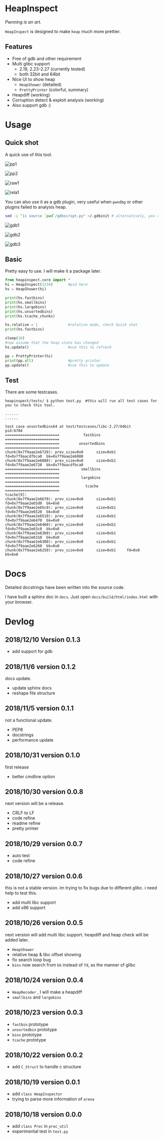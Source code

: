 # HeapInspect

_Pwnning is an art._

`HeapInspect` is designed to make `heap` much more prettier.

## Features

- Free of gdb and other requirement
- Multi glibc support
    - 2.19, 2.23-2.27 (currently tested)
    - both 32bit and 64bit
- Nice UI to show heap
    - `HeapShower` (detailed)
    - `PrettyPrinter` (colorful, summary)
- Heapdiff (working)
- Corruption detect & exploit analysis (working)
- Also support gdb :)

# Usage

## Quick shot

A quick use of this tool.

![pp1](img/pp1.png)

![pp2](img/pp2.png)

![raw1](img/raw1.png)

![rela1](img/rela1.png)

You can also use it as a gdb plugin, very useful when `pwndbg` or other plugins failed to analysis heap.
```sh
sed -i "1i source `pwd`/gdbscript.py" ~/.gdbinit # alternatively, you can add that line manually
```

![gdb1](img/gdb1.png)

![gdb2](img/gdb2.png)

![gdb3](img/gdb3.png)


## Basic

Pretty easy to use. I will make it a package later.

```python
from heapinspect.core import *
hi = HeapInspect(1234)       #pid here
hs = HeapShower(hi)

print(hs.fastbins)
print(hs.smallbins)
print(hs.largebins)
print(hs.unsortedbins)
print(hs.tcache_chunks)

hs.relative = 1              #relative mode, check Quick shot
print(hs.fastbins)

sleep(10)
#now assume that the heap state has changed
hs.update()                  #use this to refresh

pp = PrettyPrinter(hi)
print(pp.all)                #pretty printer
pp.update()                  #use this to update
```

## Test 

There are some testcases.

```raw
heapinspect/tests/ $ python test.py  #this will run all test cases for you to check this tool.

......
......

test case unsortedbins64 at test/testcases/libc-2.27/64bit
pid:6704
=========================           fastbins           =========================
=========================         unsortedbins         =========================
chunk(0x7f9aae2e6720): prev_size=0x0      size=0xb1     fd=0x7f9aacdfbca0  bk=0x7f9aae2e6880
chunk(0x7f9aae2e6880): prev_size=0x0      size=0xb1     fd=0x7f9aae2e6720  bk=0x7f9aacdfbca0
=========================          smallbins           =========================
=========================          largebins           =========================
=========================            tcache            =========================
tcache[9]:
chunk(0x7f9aae2e6670): prev_size=0x0      size=0xb1     fd=0x7f9aae2e65d0  bk=0x0
chunk(0x7f9aae2e65c0): prev_size=0x0      size=0xb1     fd=0x7f9aae2e6520  bk=0x0
chunk(0x7f9aae2e6510): prev_size=0x0      size=0xb1     fd=0x7f9aae2e6470  bk=0x0
chunk(0x7f9aae2e6460): prev_size=0x0      size=0xb1     fd=0x7f9aae2e63c0  bk=0x0
chunk(0x7f9aae2e63b0): prev_size=0x0      size=0xb1     fd=0x7f9aae2e6310  bk=0x0
chunk(0x7f9aae2e6300): prev_size=0x0      size=0xb1     fd=0x7f9aae2e6260  bk=0x0
chunk(0x7f9aae2e6250): prev_size=0x0      size=0xb1     fd=0x0             bk=0x0
```

# Docs

Detailed docstrings have been written into the source code.

I have built a sphinx doc in `docs`. Just open `docs/build/html/index.html` with your browser.

# Devlog

## 2018/12/10 Version 0.1.3

- add support for gdb

## 2018/11/6 version 0.1.2

docs update.

- update sphinx docs
- reshape file structure

## 2018/11/5 version 0.1.1

not a functional update.

- PEP8
- docstrings
- performance update

## 2018/10/31 version 0.1.0

first release

- better cmdline option
  
## 2018/10/30 version 0.0.8

next version will be a release.

- CRLF to LF
- code refine
- readme refine
- pretty printer

## 2018/10/29 version 0.0.7

- auto test
- code refine

## 2018/10/27 version 0.0.6

this is not a stable version. im trying to fix bugs due to different glibc. i need help to test this.

- add multi libc support
- add x86 support 

## 2018/10/26 version 0.0.5

next version will add multi libc support. heapdiff and heap check will be added later.

- `HeapShower`
- relative heap & libc offset showing
- fix search loop bug
- `bins` now search from `bk` instead of `fd`, as the manner of glibc

## 2018/10/24 version 0.0.4

- `HeapRecoder` , I will make a heapdiff
- `smallbins` and `largebins`

## 2018/10/23 version 0.0.3

- `fastbin` prototype
- `unsortedbin` prototype
- `bins` prototype
- `tcache` prototype

## 2018/10/22 version 0.0.2

- add `C_Struct` to handle c structure

## 2018/10/19 version 0.0.1

- add `class HeapInspector`
- trying to parse more information of `arena`

## 2018/10/18 version 0.0.0

- add `class Proc` in `proc_util`
- experimental test in `test.py`